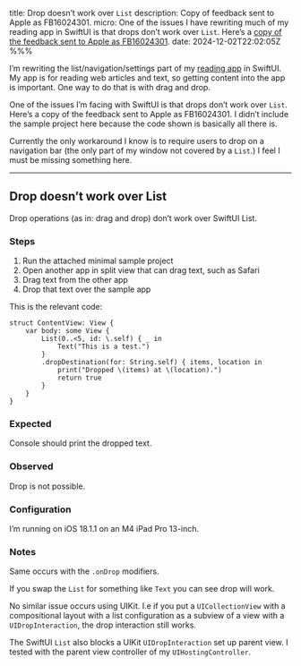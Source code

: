 title: Drop doesn’t work over `List`
description: Copy of feedback sent to Apple as FB16024301.
micro: One of the issues I have rewriting much of my reading app in SwiftUI is that drops don’t work over `List`. Here’s a [copy of the feedback sent to Apple as FB16024301]().
date: 2024-12-02T22:02:05Z
%%%

I’m rewriting the list/navigation/settings part of my [reading app](/reading-app/) in SwiftUI. My app is for reading web articles and text, so getting content into the app is important. One way to do that is with drag and drop.

One of the issues I’m facing with SwiftUI is that drops don’t work over `List`. Here’s a copy of the feedback sent to Apple as FB16024301. I didn’t include the sample project here because the code shown is basically all there is.

Currently the only workaround I know is to require users to drop on a navigation bar (the only part of my window not covered by a `List`.) I feel I must be missing something here.

---

## Drop doesn’t work over List

Drop operations (as in: drag and drop) don’t work over SwiftUI List.

### Steps

1. Run the attached minimal sample project
2. Open another app in split view that can drag text, such as Safari
3. Drag text from the other app
4. Drop that text over the sample app

This is the relevant code:

```
struct ContentView: View {
    var body: some View {
        List(0..<5, id: \.self) { _ in
            Text("This is a test.")
        }
        .dropDestination(for: String.self) { items, location in
            print("Dropped \(items) at \(location).")
            return true
        }
    }
}
```

### Expected

Console should print the dropped text.

### Observed

Drop is not possible.

### Configuration

I’m running on iOS 18.1.1 on an M4 iPad Pro 13-inch.

### Notes

Same occurs with the `.onDrop` modifiers.

If you swap the `List` for something like `Text` you can see drop will work.

No similar issue occurs using UIKit. I.e if you put a `UICollectionView` with a compositional layout with a list configuration as a subview of a view with a `UIDropInteraction`, the drop interaction still works.

The SwiftUI `List` also blocks a UIKit `UIDropInteraction` set up parent view. I tested with the parent view controller of my `UIHostingController`.
